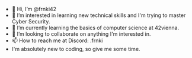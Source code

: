 - 👋 Hi, I’m @frnki42
- 👀 I’m interested in learning new technical skills and I'm trying to master Cyber Security.
- 🌱 I’m currently learning the basics of computer science at 42vienna.
- 💞️ I’m looking to collaborate on anything I'm interested in.
- 📫 How to reach me at Discord: .frnki
- I'm absolutely new to coding, so give me some time.

<!---
frnki42/frnki42 is a ✨ special ✨ repository because its `README.md` (this file) appears on your GitHub profile.
You can click the Preview link to take a look at your changes.
--->
